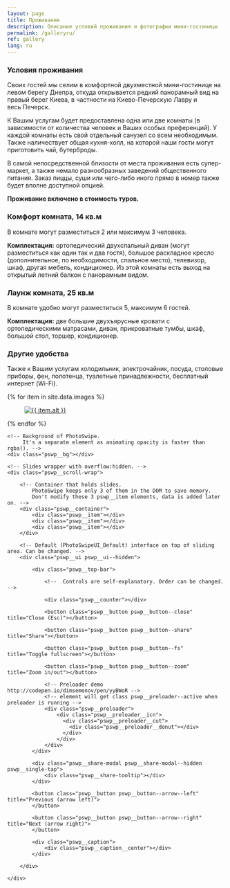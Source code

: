 ```yaml
---
layout: page
title: Проживание
description: Описание условий проживания и фотографии мини-гостиницы
permalink: /galleryru/
ref: gallery
lang: ru
---
```


<h3><a id="designer-templates" class="anchor" href="#designer-templates" aria-hidden="true"><span class="octicon octicon-link"></span></a>Условия проживания</h3>

<p>Своих гостей мы селим в комфортной двухместной мини-гостинице на левом берегу Днепра, откуда открывается редкий панорамный вид на правый берег Киева, в частности на Киево-Печерскую Лавру и весь Печерск.</p>

<p>К Вашим услугам будет предоставлена одна или две комнаты (в зависимости от количества человек и Ваших особых преференций). У каждой комнаты есть свой отдельный санузел со всем необходимым. Также наличествует общая кухня-холл, на которой наши гости могут приготовить чай, бутерброды.</p>

<p>В самой непосредственной близости от места проживания есть супер-маркет, а также немало разнообразных заведений общественного питания. Заказ пиццы, суши или чего-либо иного прямо в номер также будет вполне доступной опцией.</p>

<p><b>Проживание включено в стоимость туров.</b></p>

<h3><a id="designer-templates" class="anchor" href="#designer-templates" aria-hidden="true"><span class="octicon octicon-link"></span></a>Комфорт комната, 14 кв.м</h3>

<p>В комнате могут разместиться 2 или максимум 3 человека.</p>
<p><b>Комплектация:</b> ортопедический двухспальный диван (могут разместиться как один так и два гостя), большое раскладное кресло (дополнительное, по необходимости, спальное место), телевизор, шкаф, другая мебель, кондиционер. Из этой комнаты есть выход на открытый летний балкон с панорамным видом.</p>

<h3><a id="designer-templates" class="anchor" href="#designer-templates" aria-hidden="true"><span class="octicon octicon-link"></span></a>Лаунж комната, 25 кв.м</h3>

В комнате удобно могут разместиться 5, максимум 6 гостей.

<p><b>Комплектация:</b> две большие двухъярусные кровати с ортопедическими матрасами, диван, прикроватные тумбы, шкаф, большой стол, торшер, кондиционер.</p>

<h3><a id="designer-templates" class="anchor" href="#designer-templates" aria-hidden="true"><span class="octicon octicon-link"></span></a>Другие удобства</h3>

<p>Также к Вашим услугам холодильник, электрочайник, посуда, столовые приборы, фен, полотенца, туалетные принадлежности, бесплатный интернет (Wi-Fi).</p>

<div class="gallery">
  {% for item in site.data.images %}
    <div class="gallery-item" itemscope itemtype="http://schema.org/ImageGallery">
	  <figure itemprop="associatedMedia" itemscope itemtype="http://schema.org/ImageObject">
    	  <a href="{{ item.src | prepend: "/img/" | prepend: site.baseurl }}" itemprop="contentUrl" data-size="1600x1067" title="{{ item.title }}">
        	  <img src="{{ item.thumb | prepend: "/img/" | prepend: site.baseurl }}" alt="{{ item.alt }}" class="gallery-image" itemprop="thumbnail"/>
      	  </a>
	  </figure>
    </div>
  {% endfor %}
</div>

<!-- Root element of PhotoSwipe. Must have class pswp. -->
<div class="pswp" tabindex="-1" role="dialog" aria-hidden="true">

    <!-- Background of PhotoSwipe. 
         It's a separate element as animating opacity is faster than rgba(). -->
    <div class="pswp__bg"></div>

    <!-- Slides wrapper with overflow:hidden. -->
    <div class="pswp__scroll-wrap">

        <!-- Container that holds slides. 
            PhotoSwipe keeps only 3 of them in the DOM to save memory.
            Don't modify these 3 pswp__item elements, data is added later on. -->
        <div class="pswp__container">
            <div class="pswp__item"></div>
            <div class="pswp__item"></div>
            <div class="pswp__item"></div>
        </div>

        <!-- Default (PhotoSwipeUI_Default) interface on top of sliding area. Can be changed. -->
        <div class="pswp__ui pswp__ui--hidden">

            <div class="pswp__top-bar">

                <!--  Controls are self-explanatory. Order can be changed. -->

                <div class="pswp__counter"></div>

                <button class="pswp__button pswp__button--close" title="Close (Esc)"></button>

                <button class="pswp__button pswp__button--share" title="Share"></button>

                <button class="pswp__button pswp__button--fs" title="Toggle fullscreen"></button>

                <button class="pswp__button pswp__button--zoom" title="Zoom in/out"></button>

                <!-- Preloader demo http://codepen.io/dimsemenov/pen/yyBWoR -->
                <!-- element will get class pswp__preloader--active when preloader is running -->
                <div class="pswp__preloader">
                    <div class="pswp__preloader__icn">
                      <div class="pswp__preloader__cut">
                        <div class="pswp__preloader__donut"></div>
                      </div>
                    </div>
                </div>
            </div>

            <div class="pswp__share-modal pswp__share-modal--hidden pswp__single-tap">
                <div class="pswp__share-tooltip"></div> 
            </div>

            <button class="pswp__button pswp__button--arrow--left" title="Previous (arrow left)">
            </button>

            <button class="pswp__button pswp__button--arrow--right" title="Next (arrow right)">
            </button>

            <div class="pswp__caption">
                <div class="pswp__caption__center"></div>
            </div>

        </div>

    </div>

</div>
